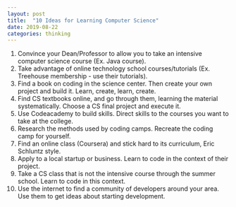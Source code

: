 ```yaml
---
layout: post
title:  "10 Ideas for Learning Computer Science"
date: 2019-08-22
categories: thinking
---
```

1. Convince your Dean/Professor to allow you to take an intensive computer science course (Ex. Java course).
2. Take advantage of online technology school courses/tutorials (Ex. Treehouse membership - use their tutorials).
3. Find a book on coding in the science center. Then create your own project and build it. Learn, create, learn, create.
4. Find CS textbooks online, and go through them, learning the material systematically. Choose a CS final project and execute it.
5. Use Codeacademy to build skills. Direct skills to the courses you want to take at the college.
6. Research the methods used by coding camps.  Recreate the coding camp for yourself.
7. Find an online class (Coursera) and stick hard to its curriculum, Eric Schluntz style.
8. Apply to a local startup or business. Learn to code in the context of their project.
9. Take a CS class that is not the intensive course through the summer school. Learn to code in this context.
10. Use the internet to find a community of developers around your area. Use them to get ideas about starting development.
